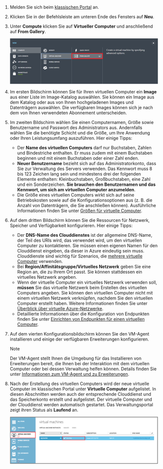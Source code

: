 1. Melden Sie sich beim [klassischen Portal](http://manage.windowsazure.com) an. 
2. Klicken Sie in der Befehlsleiste am unteren Ende des Fensters auf **Neu**.
3. Unter **Compute** klicken Sie auf **Virtueller Computer** und anschließend auf **From Gallery**.
   
    ![Navigieren Sie auf der Befehlsleiste zu „Aus Katalog“.](./media/virtual-machines-create-WindowsVM/fromgallery.png)
4. Im ersten Bildschirm können Sie für Ihren virtuellen Computer ein **Image** aus einer Liste im Image-Katalog auswählen. Sie können ein Image aus dem Katalog oder aus von Ihnen hochgeladenen Images und Datenträgern auswählen. Die verfügbaren Images können sich je nach dem von Ihnen verwendeten Abonnement unterscheiden.
5. Im zweiten Bildschirm wählen Sie einen Computernamen, Größe sowie Benutzername und Passwort des Administrators aus. Andernfalls wählen Sie die benötigte Schicht und die Größe, um Ihre Anwendung oder Ihren Leistungsumfang auszuführen. Hier einige Tipps:
   
   * Der **Name des virtuellen Computers** darf nur Buchstaben, Zahlen und Bindestriche enthalten. Er muss zudem mit einem Buchstaben beginnen und mit einem Buchstaben oder einer Zahl enden.
   * **Neuer Benutzername** bezieht sich auf das Administratorkonto, dass Sie zur Verwaltung des Servers verwenden. Das Kennwort muss 8 bis 123 Zeichen lang sein und mindestens drei der folgenden Elemente enthalten: Kleinbuchstaben, Großbuchstaben, eine Zahl und ein Sonderzeichen. **Sie brauchen den Benutzernamen und das Kennwort, um sich am virtuellen Computer anzumelden**.
   * Die Größe eines virtuellen Computers wirkt sich auf seine Betriebskosten sowie auf die Konfigurationsoptionen aus (z. B. die Anzahl von Datenträgern, die Sie anschließen können). Ausführliche Informationen finden Sie unter [Größen für virtuelle Computer](../articles/virtual-machines/virtual-machines-windows-sizes.md).
6. Auf dem dritten Bildschirm können Sie die Ressourcen für Netzwerk, Speicher und Verfügbarkeit konfigurieren. Hier einige Tipps:
   
   * Der **DNS-Name des Clouddienstes** ist der allgemeine DNS-Name, der Teil des URIs wird, das verwendet wird, um den virtuellen Computer zu kontaktieren. Sie müssen einen eigenen Namen für den Clouddienst eingeben, da dieser in Azure eindeutig sein muss. Clouddienste sind wichtig für Szenarios, die [mehrere virtuelle Computer](../articles/virtual-machines/virtual-machines-windows-classic-connect-vms.md) verwenden.
   * Bei **Region/Affinitätsgruppe/Virtuelles Netzwerk** geben Sie eine Region an, die zu Ihrem Ort passt. Sie können stattdessen ein virtuelles Netzwerk angeben.
   * Wenn der virtuelle Computer ein virtuelles Netzwerk verwenden soll, **müssen** Sie das virtuelle Netzwerk beim Erstellen des virtuellen Computers angeben. Sie können den virtuellen Computer nicht mit einem virtuellen Netzwerk verknüpfen, nachdem Sie den virtuellen Computer erstellt haben. Weitere Informationen finden Sie unter [Überblick über virtuelle Azure-Netzwerke](../articles/virtual-network/virtual-networks-overview.md).
   * Detaillierte Informationen über die Konfiguration von Endpunkten finden Sie unter [Einrichten von Endpunkten für einen virtuellen Computer](../articles/virtual-machines/virtual-machines-windows-classic-setup-endpoints.md).
7. Auf dem vierten Konfigurationsbildschirm können Sie den VM-Agent installieren und einige der verfügbaren Erweiterungen konfigurieren.
   
   > [!NOTE]
   > Der VM-Agent stellt Ihnen die Umgebung für das Installieren von Erweiterungen bereit, die Ihnen bei der Interaktion mit dem virtuellen Computer oder bei dessen Verwaltung helfen können. Details finden Sie unter [Informationen zum VM-Agent und zu Erweiterungen](../articles/virtual-machines/virtual-machines-windows-classic-agents-and-extensions.md).
   > 
   > 
8. Nach der Erstellung des virtuellen Computers wird der neue virtuelle Computer im klassischen Portal unter **Virtuelle Computer** aufgelistet. In diesen Abschnitten werden auch der entsprechende Clouddienst und das Speicherkonto erstellt und aufgelistet. Der virtuelle Computer und der Clouddienst werden automatisch gestartet. Das Verwaltungsportal zeigt ihren Status als **Laufend** an.
   
    ![Konfigurieren Sie den VM-Agent und die Endpunkte des virtuellen Computers.](./media/virtual-machines-create-WindowsVM/vmcreated.png)

<!---HONumber=AcomDC_0608_2016-->